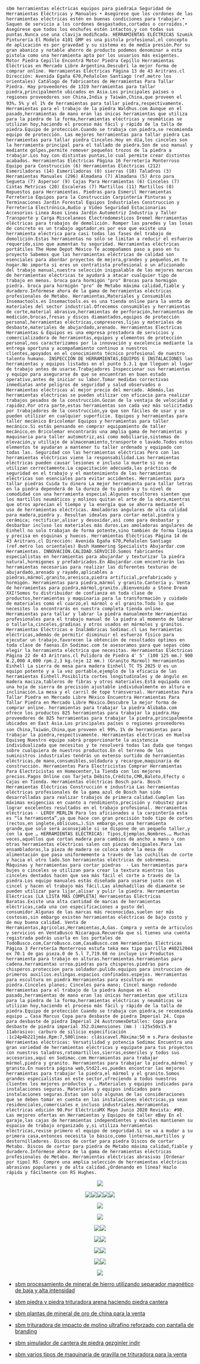 
```
sbm herramientas eléctricas equipos para piedraLa Seguridad de Herramientas Eléctricas y Manuales • Asegúrese que los cordones de las herramientas eléctricas estén en buenas condiciones para trabajar.• Saquen de servicio a los cordones desgastados,cortados o corroídos.• Asegúrese que todos los enchufes estén intactos,y con todas sus puntas.Nunca use una clavija modiﬁcada. HERRAMIENTAS ELÉCTRICAS Szumik Pinturería El Modelo 4101 GMP es una pistola profesional,el concepto de aplicación es por gravedad y su sistema es de media presión.Por su gran abanico y notable ahorro de producto podemos denominar a esta pistola como una herramienta apta por los usuarios más exigentes. Motor Piedra Cepillo Encontrá Motor Piedra Cepillo Herramientas Eléctricas en Mercado Libre Argentina.Descubrí la mejor forma de comprar online. Herramientas Eléctricas Página 13 de 43 Aritrans.cl Dirección: Avenida Egaña 670,Peñalolen Santiago (ref.metro los orientales) Catálogo de fabricantes de Herramientas Para Tallar Piedra. Hay proveedores de 1319 herramientas para tallar piedra,principalmente ubicados en Asia.Los principales países o regiones proveedores son China,India y Taiwán,China,que proveen el 93%，5% y el 1% de herramientas para tallar piedra,respectivamente. Herramientas para el trabajo de la piedra Waldhus.com Aunque en el pasado,herramientas de mano eran las únicas herramientas que utiliza para la piedra de la forma,herramientas eléctricas y neumáticas se utilizan hoy,haciendo el proceso más fácil y rápido de la talla de piedra.Equipo de protección.Cuando se trabaja con piedra,se recomienda equipo de protección. Las mejores herramientas para tallar piedra Las herramientas para tallar piedra Cinceles.Hoy en día,los cinceles son la herramienta principal para el tallado de piedra.Son de uso manual y mediante golpes,permite remover pequeños trozos de la piedra a trabajar.Los hay con distintas puntas,lo cual permite crear distintos acabados. Herramientas Eléctricas Página 16 Ferretería Monterroso Equipo para Construcción (6) Herramientas Eléctricas (212) Esmeriladoras (14) Esmeriladoras (0) sierras (10) Taladros (3) Herramientas Manuales (296) Almadana (7) Almadana (5) Arco para Segueta (7) Aspersor (9) Cajas Para Herramientas (6) Cinceles (7) Cintas Metricas (20) Escaleras (7) Martillos (11) Martillos (0) Repuestos para Herramientas. Piedras para Esmeril Herramientas Ferreteria Equipos para la Construcción Carpintería Pinturas y Terminaciones Jardin Forestal Equipos Industriales Construccion y Ferretería Electrónica,Audio y Video Seguridad Estacionarias Accesorios Linea Aseo Linea Jardín Automotriz Industria y Taller Transporte y Carga Miscelaneos Electrodomesticos Dremel Herramientas eléctricas para trabajos de demolición. Romper las paredes y las losas de concreto es un trabajo agotador,es por eso que existe una herramienta eléctrica para casi todas las fases del trabajo de demolición.Estas herramientas no sólo se limitan a reducir el esfuerzo requerido,sino que aumentan tu seguridad. Herramientas eléctricas portátiles The Home Depot México Te acompañamos paso a paso en tu proyecto Sabemos que las herramientas eléctricas de calidad son esenciales para abordar proyectos de mejora,grandes y pequeños,en tu hogar.No importa si eres un contratista profesional o un aficionado del trabajo manual,nuestra selección inigualable de las mejores marcas de herramientas eléctricas te ayudará a atacar cualquier tipo de trabajo en menos. broca para hormigón "pro" Brocas para hormigón piedra. broca para hormigón "pro" de Metabo máxima calidad,fiable y duradero.Infórmese ahora de la gama de herramientas eléctricas profesionales de Metabo. Herramientas,Materiales y Consumibles Insemactools.es Insemactools.es es una tienda online para la venta de materiales del sector industrial.Ofrecemos consumibles y herramientas de corte,material abrasivo,herramientas de perforación,herramientas de medición,brocas,fresas y discos diamantados,equipos de protección personal,herramientas eléctricas,compresores,lijas y materiales de desbaste,materiales de abujardado,arenado. Herramientas Electricas Herramientas & Equipos es una empresa prestadora de servicios y comercializadora de herramientas,equipos y elementos de protección personal,nos caracterizamos por la innovación y excelencia mediante la entrega oportuna y acompañamiento continuo a nuestros clientes,apoyados en el conocimiento técnico profesional de nuestro talento humano. INSPECCIÓN DE HERRAMIENTAS,EQUIPOS E INSTALACIONES las herramientas y equipos listados en el punto 5.3.1 que lleguen al lugar de trabajo antes de usarse.Trabajadores Inspeccionar sus herramientas y equipo para asegurarse de que se encuentran en buen estado operativo,antes de iniciar su labor.Tomar medidas correctivas inmediatas ante peligros de seguridad y salud observados o Herramientas eléctricas al mejor precio del mercado. Además,las herramientas eléctricas se pueden utilizar con eficacia para realizar trabajos pesados de la construcción.Gozan de la ventaja de velocidad y rapidez.Por otra parte,estas herramientas son cada vez más solicitadas por trabajadores de la construcción,ya que son fáciles de usar y se pueden utilizar en cualquier superficie. Equipos y herramientas para taller mecánico Bricolemar Equipos y herramientas para taller mecánico.Si estás pensando en comprar equipamiento de taller mecánico,en Bricolemar encontrarás una amplia gama de herramientas y maquinaria para taller automotriz,así como mobiliario,sistemas de elevación,y utillaje de almacenamiento,transporte o lavado.Todos estos elementos te ayudaran a mantener tu taller ordenado y equipado con todas las. Seguridad con las herramientas eléctricas Pero con las herramientas eléctricas viene la responsabilidad.Las herramientas eléctricas pueden causar lesiones e incluso la muerte si no se utilizan correctamente.La capacitación adecuada,las prácticas de seguridad en el trabajo y el mantenimiento de las herramientas eléctricas son esenciales para evitar accidentes. Herramientas para tallar piedras Cuida tu dinero La mejor herramienta para tallar letras en la piedra dependerá de la dureza de tu piedra y tu nivel de comodidad con una herramienta especial.Algunos escultores sienten que los martillos neumáticos y molinos quitan el arte de la obra,mientras que otros aprecian el tiempo y la energía que se ahorra mediante el uso de herramientas eléctricas. Amoladoras angulares de alta calidad para madera,piedra y. Resultan ideales para cortar metal,piedra y cerámica; rectificar,alisar y desoxidar,así como para desbastar y desbarbar incluso los materiales más duros.Las amoladoras angulares de Einhell no solo trabajan de forma potente,sino también de forma limpia y precisa en esquinas y huecos. Herramientas Eléctricas Página 14 de 43 Aritrans.cl Dirección: Avenida Egaña 670,Peñalolen Santiago (ref.metro los orientales) Bush Hammering Specialists Abujardar.com Herramientas. INNOVACIÓN.CALIDAD.SERVICIO.Somos fabricantes especialistas en herramientas para abujardar y texturizar la piedra natural,hormigones y prefabricados.En Abujardar.com encontrarán las herramientas necesarias para realizar las diferentes texturas de abujardado,arenado y rayado,aplicables a piedras,mármol,granito,arenisca,piedra artificial,prefabricado y hormigón. Herramientas para piedra,mármol y granito.Cantería y. Venta de herramientas para piedra,mármol,granito.¡Bienvenido a Stone Dream XXI!Somos tu distribuidor de confianza en toda clase de productos,herramientas y maquinaria para la transformación y cuidado de materiales como el cuarzo,el mármol o el granito.Todo lo que necesites lo encontrarás en nuestra completa tienda online. Herramientas para tallar y labrar la piedra manualmente Herramientas profesionales para el trabajo manual de la piedra al momento de labrar o tallarla,cinceles,gradinas y otros usados en mármoles y granitos. Herramientas Eléctricas e Inalámbricas Sodimac.cl Las herramientas eléctricas,además de permitir disminuir el esfuerzo físico para ejecutar un trabajo,favorecen la obtención de resultados óptimos en toda clase de faenas.En Sodimac.com te asesoramos para que sepas cómo elegir la herramienta eléctrica que necesitas. Herramientas Eléctricas Página 22 de 43 Aritrans.cl Pulidora de Piedra 4″ 5″ (100 125 mm.) 900 W.2,000 4,000 rpm.2,3 kg.(eje 12 mm.) (Granito Marmol) Herramientas Einhell La sierra de mesa para madera Einhell TC TS 2025 U es un equipo potente y a la vez portable,ejemplo de la eficacia de las herramientas Einhell.Posibilita cortes longitudinales y de ángulo en madera maciza,tableros de fibras y otros materiales.Está equipada con una hoja de sierra de precisión ajustable individualmente en altura e inclinación.La mesa y el carril de tope transversal. Herramientas Para Tallar Piedra en Mercado Libre México Encuentra Herramientas Para Tallar Piedra en Mercado Libre México.Descubre la mejor forma de comprar online. herramientas para trabajar la piedra Alibaba.com ofrece los productos 825 herramientas para trabajar la piedra.Hay proveedores de 825 herramientas para trabajar la piedra,principalmente ubicados en East Asia.Los principales países o regiones proveedores son China,Taiwán,China,que proveen el 99%，1% de herramientas para trabajar la piedra,respectivamente. Herramientas eléctricas en Huelva Equiseg Nuestro equipo sabrá proporcionarte la asistencia individualizada que necesitas y te resolverá todas las duda que tengas sobre cualquiera de nuestros productos.En el terreno de los suministros industriales tendrás un extenso surtido de herramientas eléctricas,de mano,consumibles,soldadura y recargue,maquinaria de construcción. Herramientas Para Electricistas Comprar Herramientas Para Electricistas en Homecenter,la Tienda con los mejores precios.Pagos Online con Tarjeta Débito,Crédito,CMR,Baloto,Efecty o Cajas en Tienda. Herramientas eléctricas Bosch para. Bosch Herramientas Eléctricas Construcción e industria Las herramientas eléctricas profesionales de la gama azul de Bosch han sido desarrolladas para realizar trabajos de primera calidad.Cumplen las máximas exigencias en cuanto a rendimiento,precisión y robustez para lograr excelentes resultados en el trabajo profesional. Herramientas eléctricas · LEROY MERLIN Para los aficionados a la carpintería esta es “la herramienta”,ya que hace con gran precisión todo tipo de cortes (rectos,en inglete,oblicuos…).Sin embargo,es una herramienta grande,que solo será aconsejable si se dispone de un pequeño taller,y con la que … HERRAMIENTAS ELÉCTRICAS: Tipos,Ejemplos,Nombres.… Muchas veces,aquellos que cortan madera para cambios de ancho a mano o con otras herramientas eléctricas salen con piezas desiguales.Para las ensambladoras,la pieza de madera se coloca sobre la mesa de alimentación que pasa uniformemente a través de las cuchillas de corte y hacia el otro lado.Son herramientas eléctricas de sobremesa. Máquinas y herramientas para cortar piedras  · Las herramientas para bujes o cinceles se utilizan para crear la textura mientras los cinceles dentados hacen que sea más fácil el corte a través de la piedra.Los equipo manuales estás diseñado para usarse junto con el cincel y hacen el trabajo más fácil.Las almohadillas de diamante se pueden utilizar para lijar,alisar y pulir la piedra. Herramientas Eléctricas [LA LISTA MÁS COMPLETA] Herramientas Eléctricas Baratas.Existe una alta cantidad de marcas de herramientas eléctricas,cada una con especificaciones a gusto del consumidor.Algunas de las marcas más reconocidas,suelen ser más costosas,sin embargo existen herramientas eléctricas de bajo costo y de muy buena calidad. Venta de Herramientas,Agricolas,Herramientas,A,Gas. Compra y venta de articulos y servicios en VentaBusco Nicaragua.Recuerda que si tienes una cuenta registrada podrás usarla en los portales de TodoBusco.com,CarroBusco.com,CasaBusco.com Herramientas Eléctricas Página 3 Ferretería Monterroso estufa teka mex tipo parrilla #40212044 ex 70.1 de gas pieza.0 de 5.l 7,719.68 no incluye isv Productos herramienta para trabajo en alturas.herramientas.herramientas para cadena.herramientas urrea.piedras para chisperos.piedras para chisperos.proteccion para soldador.pulido.equipos para instruccion de primeros auxilios.eslingas.espacios confinados.espejos. Herramientas para escultura en piedra Herramientas para escultura en piedra.Cinceles planos; Cinceles para mano; Cincel mango redondo Herramientas para el trabajo de la piedra Aunque en el pasado,herramientas de mano eran las únicas herramientas que utiliza para la piedra de la forma,herramientas eléctricas y neumáticas se utilizan hoy,haciendo el proceso más fácil y rápido de la talla de piedra.Equipo de protección Cuando se trabaja con piedra,se recomienda equipo … Casa Marcus Copa para desbaste de piedra Imperial 24. Copa para desbaste de piedra Imperial 24 AustromexDetalles: Copa para desbaste de piedra imperial 352.Dimensiones (mm ) :125x50x15.9 11abrasivo: carburo de silicio especificación :1c24p4b221jmáx.Rpm:7,500línea: clásicavel.Máxima:50 m s.Para desbaste Herramientas eléctricas: Versatilidad y potencia Sodimac Encuentra una gran variedad de herramientas eléctricas y equípate para tus proyectos con nuestros taladros,rotomartillos,sierras,esmeriles y todos sus accesorios,aquí en Sodimac.com Herramientas para trabajar mármol,piedra y granito. Herramientas para trabajar la piedra,mármol y granito.En nuestra página web,Std21.es,puedes encontrar las mejores herramientas para trabajar la piedra,el mármol y el granito.Somos grandes especialistas en este sector,ofreciendo a todos nuestros clientes los mejores productos y … Materiales y equipos indicados para instalaciones seguras. Materiales y equipos indicados para instalaciones seguras.Éstas son sólo algunas de las consideraciones que se deben tomar en cuenta en las instalaciones eléctricas,ya sean residenciales,comerciales e incluso industriales.Herramientas eléctricas edición 90.Por EléctricaMX Mayo Junio 2020 Revista: #90. Las mejores ofertas en Herramientas y Equipos de taller eBay En el garaje,las cajas de herramientas independientes y móviles mantienen su espacio de trabajo organizado y,si utiliza herramientas eléctricas,revise primero el equipo de seguridad.Si se va a mudar a su primera casa,entonces necesita lo básico,como linternas,martillos y destornilladores. Discos de cortar para piedra Discos de cortar Metabo. Discos de cortar para piedra de Metabo máxima calidad,fiable y duradero.Infórmese ahora de la gama de herramientas eléctricas profesionales de Metabo. Herramientas eléctricas abrasivas [Ordenar por tipo] RS. Compre una amplia selección de herramientas eléctricas abrasivas populares y de alta calidad.¿Ordenando en línea? Hazlo rápida y fácilmente con RS Hughes. 
```

<div align="center">

<a href="https://es-crusher.shibang-china.com/github&k=sbm+herramientas+el%C3%A9ctricas+equipos+para+piedra"><img src="https://static.shibang-china.com/es/crusher/logo.jpg"></a>

<a href="https://es-crusher.shibang-china.com/github&k=sbm+herramientas+el%C3%A9ctricas+equipos+para+piedra"><img src="https://static.shibang-china.com/es/crusher/index.jpg"></a><a href="https://es-crusher.shibang-china.com/material.htmlgithub&k=sbm+herramientas+el%C3%A9ctricas+equipos+para+piedra"><img src="https://static.shibang-china.com/es/crusher/material.jpg"></a><a href="https://es-crusher.shibang-china.com/application.htmlgithub&k=sbm+herramientas+el%C3%A9ctricas+equipos+para+piedra"><img src="https://static.shibang-china.com/es/crusher/application.jpg"></a><a href="https://es-crusher.shibang-china.com/aboutus.htmlgithub&k=sbm+herramientas+el%C3%A9ctricas+equipos+para+piedra"><img src="https://static.shibang-china.com/es/crusher/aboutus.jpg"></a><a href="https://es-crusher.shibang-china.com/contact.htmlgithub&k=sbm+herramientas+el%C3%A9ctricas+equipos+para+piedra"><img src="https://static.shibang-china.com/es/crusher/contact.jpg"></a>

<a href="https://es-crusher.shibang-china.com/github&k=sbm+herramientas+el%C3%A9ctricas+equipos+para+piedra"><img src="https://static.shibang-china.com/es/crusher/banner.jpg"></a>

<a href="https://swt.shibang-china.com/github&k=sbm+herramientas+el%C3%A9ctricas+equipos+para+piedra"><img src="https://static.shibang-china.com/es/crusher/text.jpg"></a>

<a href="https://swt.shibang-china.com/github&k=sbm+herramientas+el%C3%A9ctricas+equipos+para+piedra"><img src="https://static.shibang-china.com/es/crusher/chat.jpg"></a><a href="https://es-crusher.shibang-china.com/contact.htmlgithub&k=sbm+herramientas+el%C3%A9ctricas+equipos+para+piedra"><img src="https://static.shibang-china.com/es/crusher/message.jpg"></a>

<a href="https://es-crusher.shibang-china.com/products/pe.htmlgithub&k=sbm+herramientas+el%C3%A9ctricas+equipos+para+piedra"><img src="https://static.shibang-china.com/es/crusher/pe.jpg"></a><a href="https://es-crusher.shibang-china.com/products/pf.htmlgithub&k=sbm+herramientas+el%C3%A9ctricas+equipos+para+piedra"><img src="https://static.shibang-china.com/es/crusher/pf.jpg"></a>

<a href="https://es-crusher.shibang-china.com/products/hpt.htmlgithub&k=sbm+herramientas+el%C3%A9ctricas+equipos+para+piedra"><img src="https://static.shibang-china.com/es/crusher/hpt.jpg"></a><a href="https://es-crusher.shibang-china.com/products/vsi.htmlgithub&k=sbm+herramientas+el%C3%A9ctricas+equipos+para+piedra"><img src="https://static.shibang-china.com/es/crusher/vsi.jpg"></a>

<a href="https://es-crusher.shibang-china.com/products/klv.htmlgithub&k=sbm+herramientas+el%C3%A9ctricas+equipos+para+piedra"><img src="https://static.shibang-china.com/es/crusher/klv.jpg"></a><a href="https://es-crusher.shibang-china.com/products/portable.htmlgithub&k=sbm+herramientas+el%C3%A9ctricas+equipos+para+piedra"><img src="https://static.shibang-china.com/es/crusher/portable.jpg"></a>

<a href="https://swt.shibang-china.com/github&k=sbm+herramientas+el%C3%A9ctricas+equipos+para+piedra"><img src="https://static.shibang-china.com/es/crusher/case.jpg"></a>

</div>


* [sbm procesamiento de mineral de hierro utilizando separador magnético de baja y alta intensidad](sbm%20procesamiento%20de%20mineral%20de%20hierro%20utilizando%20separador%20magn%C3%A9tico%20de%20baja%20y%20alta%20intensidad.md)

* [sbm piedra y piedra trituradora arena haciendo piedra cantera](sbm%20piedra%20y%20piedra%20trituradora%20arena%20haciendo%20piedra%20cantera.md)

* [sbm plantas de mineral de oro de china para la venta](sbm%20plantas%20de%20mineral%20de%20oro%20de%20china%20para%20la%20venta.md)

* [sbm trituradora de impacto de molino ultrafino reforzado con pantalla de branding](sbm%20trituradora%20de%20impacto%20de%20molino%20ultrafino%20reforzado%20con%20pantalla%20de%20branding.md)

* [sbm simulador de cantera de piedra gezginler indir](sbm%20simulador%20de%20cantera%20de%20piedra%20gezginler%20indir.md)

* [sbm varios tipos de maquinaria de gravilla ne trituradora para la venta](sbm%20varios%20tipos%20de%20maquinaria%20de%20gravilla%20ne%20trituradora%20para%20la%20venta.md)